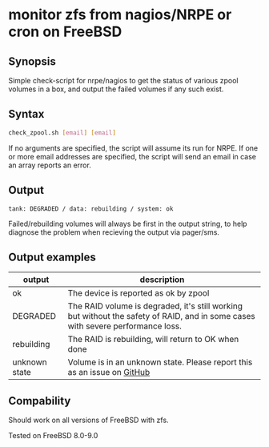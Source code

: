 # monitor zfs from nagios/NRPE or cron on FreeBSD

## Synopsis

Simple check-script for nrpe/nagios to get the status of various zpool volumes in a box, and output the failed volumes if any such exist.

## Syntax

``` bash
check_zpool.sh [email] [email]
```

If no arguments are specified, the script will assume its run for NRPE. If one or more email addresses are specified, the script will send an email in case an array reports an error.

## Output

`tank: DEGRADED / data: rebuilding / system: ok`

Failed/rebuilding volumes will always be first in the output string, to help diagnose the problem when recieving the output via pager/sms.

## Output examples

| output | description |
| -- | -- |
| ok | The device is reported as ok by zpool |
| DEGRADED | The RAID volume is degraded, it's still working but without the safety of RAID, and in some cases with severe performance loss. |
| rebuilding | The RAID is rebuilding, will return to OK when done |
| unknown state | Volume is in an unknown state. Please report this as an issue on [GitHub](https://github.com/Klintrup/check_zpool/issues) |

## Compability

Should work on all versions of FreeBSD with zfs.

Tested on FreeBSD 8.0-9.0